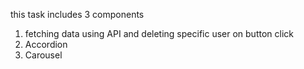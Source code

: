 this task includes 3 components

1. fetching data using API and deleting specific user on button click
2. Accordion
3. Carousel
